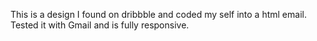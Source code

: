 This is a design I found on dribbble and coded my self into a html email. Tested it with Gmail and is fully responsive.
